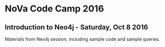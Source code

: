 # NoVa Code Camp 2016
## Introduction to Neo4j - Saturday, Oct 8 2016

Materials from Neo4j session, including sample code and sample queries.
